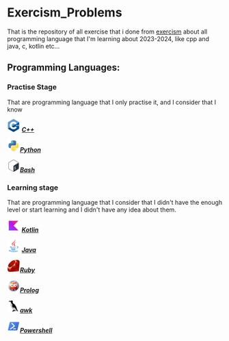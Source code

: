 # Exercism_Problems

That is the repository of all exercise that i done from [exercism](https://exercism.org/) about all
programming language that I'm learning about 2023-2024, like cpp and java, c, kotlin etc...

## Programming Languages:

### Practise Stage

That are programming language that I only practise it, and I consider that I know

<img alt="Cpp_img" src="https://github.com/devicons/devicon/blob/master/icons/cplusplus/cplusplus-original.svg" width=30px height=30px> [***C++***](cpp/)

<img alt="Python_img" src="https://github.com/devicons/devicon/blob/master/icons/python/python-original.svg" width=30px height=30px>[***Python***](python/)

<img alt="Bash_img" src="https://github.com/devicons/devicon/blob/master/icons/bash/bash-original.svg" width=30px height=30px>[***Bash***](bash/)

### Learning stage

That are programming language that I consider that I didn't have the enough level or start learning 
and I didn't have any idea about them.

<img alt="Kotlin_img" src="https://github.com/devicons/devicon/blob/master/icons/kotlin/kotlin-original.svg" width=30px height=30px> [***Kotlin***](kotlin/)

<img alt="Java_img" src="https://github.com/devicons/devicon/blob/master/icons/java/java-original.svg" width=30px height=30px> [***Java***](java/)

<img alt="Ruby_img" src="https://github.com/devicons/devicon/blob/master/icons/ruby/ruby-original.svg" width=30px height=30px>[***Ruby***](ruby/)

<img alt="Prolog_img" src="img/file-type-prolog.svg" width=30px height=30px>[***Prolog***](prolog/)

<img alt="awk_img" src="img/awk.svg" width=30px height=30px>[***awk***](awk/)

<img alt="Powershell_img" src="img/powershell.svg" width=30px height=30px>[***Powershell***](powershell/)
